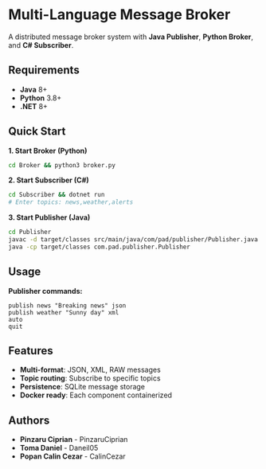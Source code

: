 # Multi-Language Message Broker

A distributed message broker system with **Java Publisher**, **Python Broker**, and **C# Subscriber**.

## Requirements

- **Java** 8+
- **Python** 3.8+  
- **.NET** 8+

## Quick Start

**1. Start Broker (Python)**
```bash
cd Broker && python3 broker.py
```

**2. Start Subscriber (C#)**  
```bash
cd Subscriber && dotnet run
# Enter topics: news,weather,alerts
```

**3. Start Publisher (Java)**
```bash
cd Publisher
javac -d target/classes src/main/java/com/pad/publisher/Publisher.java
java -cp target/classes com.pad.publisher.Publisher
```

## Usage

**Publisher commands:**
```
publish news "Breaking news" json
publish weather "Sunny day" xml  
auto
quit
```

## Features

- **Multi-format**: JSON, XML, RAW messages
- **Topic routing**: Subscribe to specific topics
- **Persistence**: SQLite message storage
- **Docker ready**: Each component containerized

## Authors

- **Pinzaru Ciprian** - PinzaruCiprian
- **Toma Daniel** - Daneil05  
- **Popan Calin Cezar** - CalinCezar
